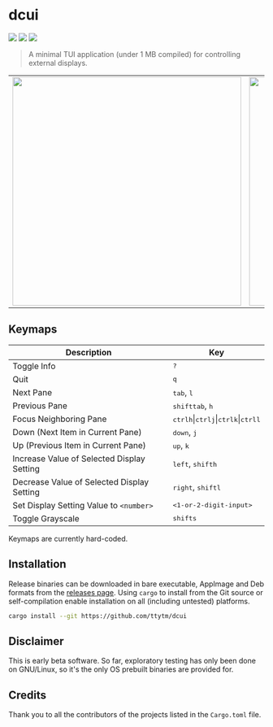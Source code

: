 # dcui

[badge__build-status]: https://img.shields.io/github/actions/workflow/status/ttytm/dcui/ci.yml?branch=main&logo=github&logoColor=C0CAF5&labelColor=333
[badge__version]: https://img.shields.io/github/v/tag/ttytm/dcui?logo=task&logoColor=C0CAF5&labelColor=333&color=DEA584
[badge__msrv]: https://img.shields.io/badge/MSRV-1.74.0-DEA584?logo=rust&labelColor=333

[![][badge__build-status]](https://github.com/ttytm/dcui/actions?query=branch%3Amain)
[![][badge__version]](https://github.com/ttytm/dcui/releases/latest)
![][badge__msrv]

> A minimal TUI application (under 1 MB compiled) for controlling external displays.

<table>
<tbody>
  <tr>
    <td>
    <img width="450" src="https://github.com/user-attachments/assets/edf4565f-5f75-47f5-8138-0c9b14bdc3dc" />
    </td>
    <td>
    <img width="450" src="https://github.com/user-attachments/assets/e6ccb24c-1b45-45d0-9133-530a2e4fd590" />
    </td>
  </tr>
</tbody>
</table>

## Keymaps

| Description                                | Key                                                                                                                |
| ------------------------------------------ | ------------------------------------------------------------------------------------------------------------------ |
| Toggle Info                                | <kbd>?</kbd>                                                                                                       |
| Quit                                       | <kbd>q </kbd>                                                                                                      |
| Next Pane                                  | <kbd>tab</kbd>, <kbd>l</kbd>                                                                                       |
| Previous Pane                              | <kbd>shift</kbd><kbd>tab</kbd>, <kbd>h</kbd>                                                                       |
| Focus Neighboring Pane                     | <kbd>ctrl</kbd><kbd>h</kbd>\|<kbd>ctrl</kbd><kbd>j</kbd>\|<kbd>ctrl</kbd><kbd>k</kbd>\|<kbd>ctrl</kbd><kbd>l</kbd> |
| Down (Next Item in Current Pane)           | <kbd>down</kbd>, <kbd>j</kbd>                                                                                      |
| Up (Previous Item in Current Pane)         | <kbd>up</kbd>, <kbd>k</kbd>                                                                                        |
| Increase Value of Selected Display Setting | <kbd>left</kbd>, <kbd>shift</kbd><kbd>h</kbd>                                                                      |
| Decrease Value of Selected Display Setting | <kbd>right</kbd>, <kbd>shift</kbd><kbd>l</kbd>                                                                     |
| Set Display Setting Value to `<number>`    | <kbd><1-or-2-digit-input></kbd>                                                                                    |
| Toggle Grayscale                           | <kbd>shift</kbd><kbd>s</kbd>                                                                                       |

Keymaps are currently hard-coded.

## Installation

Release binaries can be downloaded in bare executable, AppImage and Deb formats from the [releases page](https://github.com/ttytm/dcui/releases).
Using `cargo` to install from the Git source or self-compilation enable installation on all (including untested) platforms.

```sh
cargo install --git https://github.com/ttytm/dcui
```

## Disclaimer

This is early beta software.
So far, exploratory testing has only been done on GNU/Linux, so it's the only OS prebuilt binaries are provided for.

## Credits

Thank you to all the contributors of the projects listed in the `Cargo.toml` file.
